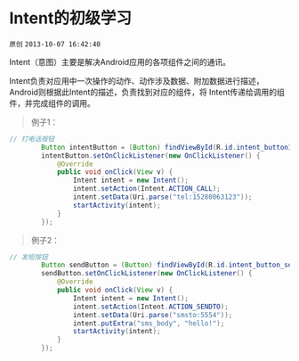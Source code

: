 # Intent的初级学习

`原创` `2013-10-07 16:42:40`

Intent（意图）主要是解决Android应用的各项组件之间的通讯。

Intent负责对应用中一次操作的动作、动作涉及数据、附加数据进行描述，Android则根据此Intent的描述，负责找到对应的组件，将 Intent传递给调用的组件，并完成组件的调用。

> 例子1：

```java
// 打电话按钮
		Button intentButton = (Button) findViewById(R.id.intent_button1);
		intentButton.setOnClickListener(new OnClickListener() {
			@Override
			public void onClick(View v) {
				Intent intent = new Intent();
				intent.setAction(Intent.ACTION_CALL);
				intent.setData(Uri.parse("tel:15280063123"));
				startActivity(intent);
			}
		});

```

> 例子2：

```java
// 发短按钮
		Button sendButton = (Button) findViewById(R.id.intent_button_send);
		sendButton.setOnClickListener(new OnClickListener() {
			@Override
			public void onClick(View v) {
				Intent intent = new Intent();
				intent.setAction(Intent.ACTION_SENDTO);
				intent.setData(Uri.parse("smsto:5554"));
				intent.putExtra("sms_body", "hello!");
				startActivity(intent);
			}
		});
```